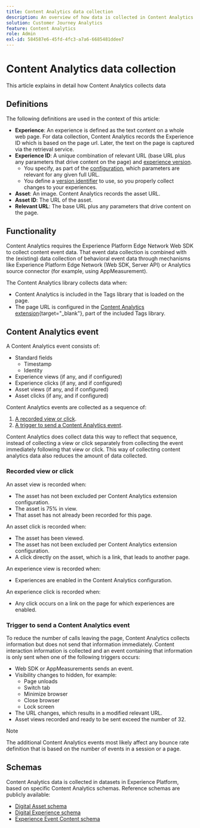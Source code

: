 ```yaml
---
title: Content Analytics data collection
description: An overview of how data is collected in Content Analytics
solution: Customer Journey Analytics
feature: Content Analytics
role: Admin
exl-id: 584587e6-45fd-4fc3-a7a6-6685481ddee7
---
```

# Content Analytics data collection

This article explains in detail how Content Analytics collects data

## Definitions

The following definitions are used in the context of this article:

* **Experience**: An experience is defined as the text content on a whole web page. For data collection, Content Analytics records the Experience ID which is based on the page url. Later, the text on the page is captured via the retrieval service.
* **Experience ID**: A unique combination of relevant URL (base URL plus any parameters that drive content on the page) and [experience version](manual.md#versioning).
  * You specify, as part of the [configuration](configuration.md), which parameters are relevant for any given full URL. 
  * You define a [version identifier](manual.md#versioning) to use, so you properly collect changes to your experiences.
* **Asset**: An image. Content Analytics records the asset URL.
* **Asset ID**: The URL of the asset.
* **Relevant URL**: The base URL plus any parameters that drive content on the page.


## Functionality

Content Analytics requires the Experience Platform Edge Network Web SDK to collect content event data. That event data collection is combined with the (existing) data collection of behavioral event data through mechanisms like Experience Platform Edge Network (Web SDK, Server API) or Analytics source connector (for example, using AppMeasurement).

The Content Analytics library collects data when:

* Content Analytics is included in the Tags library that is loaded on the page.
* The page URL is configured in the [Content Analytics extension](https://experienceleague.adobe.com/en/docs/experience-platform/tags/extensions/client/content-analytics/overview){target="_blank"}, part of the included Tags library.


## Content Analytics event

A Content Analytics event consists of:

* Standard fields
  * Timestamp
  * Identity
* Experience views (if any, and if configured)
* Experience clicks (if any, and if configured)
* Asset views (if any, and if configured)
* Asset clicks (if any, and if configured)

Content Analytics events are collected as a sequence of:

1. [A recorded view or click](#recorded-view-or-click).
1. [A trigger to send a Content Analytics event](#trigger-to-send-a-content-analytics-event). 

Content Analytics does collect data this way to reflect that sequence, instead of collecting a view or click separately from collecting the event immediately following that view or click. This way of collecting content analytics data also reduces the amount of data collected.

### Recorded view or click 

An asset view is recorded when:

* The asset has not been excluded per Content Analytics extension configuration.
* The asset is 75% in view.
* That asset has not already been recorded for this page.

An asset click is recorded when:

* The asset has been viewed. 
* The asset has not been excluded per Content Analytics extension configuration.
* A click directly on the asset, which is a link, that leads to another page.

An experience view is recorded when:

* Experiences are enabled in the Content Analytics configuration.

An experience click is recorded when:

* Any click occurs on a link on the page for which experiences are enabled.


### Trigger to send a Content Analytics event

To reduce the number of calls leaving the page, Content Analytics collects information but does not send that information immediately. Content interaction information is collected and an event containing that information is only sent when one of the following triggers occurs:

* Web SDK or AppMeasurements sends an event.
* Visibility changes to hidden, for example:
  * Page unloads
  * Switch tab
  * Minimize browser
  * Close browser
  * Lock screen
* The URL changes, which results in a modified relevant URL.
* Asset views recorded and ready to be sent exceed the number of 32.

>[!NOTE]
>
>The additional Content Analytics events most likely affect any bounce rate definition that is based on the number of events in a session or a page. 
>


## Schemas

Content Analytics data is collected in datasets in Experience Platform, based on specific Content Analytics schemas. Reference schemas are publicly available:

* [Digital Asset schema](https://github.com/adobe/xdm/blob/master/components/classes/digital-asset.schema.json)
* [Digital Experience schema](https://github.com/adobe/xdm/blob/master/components/classes/digital-experience.schema.json)
* [Experience Event Content schema](https://github.com/adobe/xdm/blob/master/components/fieldgroups/experience-event/experienceevent-content.schema.json)

